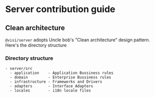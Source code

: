 # Server contribution guide
## Clean architecture
`@visi/server` adopts Uncle bob's "Clean architecture" design pattern. Here's the directory structure

### Directory structure
```
- server/src
  - application    - Application Bussiness rules
  - domain         - Enterprise Bussiness rules
  - infrastructure - Frameworks and Drivers
  - adapters       - Interface Adapters
  - locales        - i18n locale files
```

